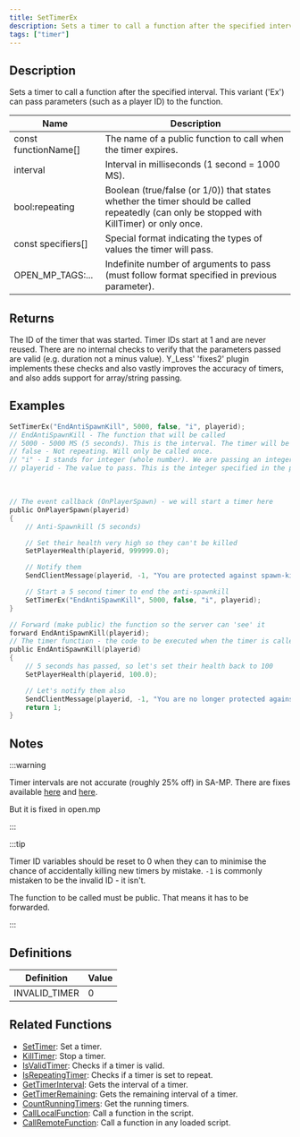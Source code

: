 ```yaml
---
title: SetTimerEx
description: Sets a timer to call a function after the specified interval.
tags: ["timer"]
---
```


## Description

Sets a timer to call a function after the specified interval. This variant ('Ex') can pass parameters (such as a player ID) to the function.

| Name                 | Description                                                                                                                                |
| -------------------- | ------------------------------------------------------------------------------------------------------------------------------------------ |
| const functionName[] | The name of a public function to call when the timer expires.                                                                              |
| interval             | Interval in milliseconds (1 second = 1000 MS).                                                                                             |
| bool:repeating       | Boolean (true/false (or 1/0)) that states whether the timer should be called repeatedly (can only be stopped with KillTimer) or only once. |
| const specifiers[]   | Special format indicating the types of values the timer will pass.                                                                         |
| OPEN_MP_TAGS:...     | Indefinite number of arguments to pass (must follow format specified in previous parameter).                                               |

## Returns

The ID of the timer that was started. Timer IDs start at 1 and are never reused. There are no internal checks to verify that the parameters passed are valid (e.g. duration not a minus value). Y_Less' 'fixes2' plugin implements these checks and also vastly improves the accuracy of timers, and also adds support for array/string passing.

## Examples

```c
SetTimerEx("EndAntiSpawnKill", 5000, false, "i", playerid);
// EndAntiSpawnKill - The function that will be called
// 5000 - 5000 MS (5 seconds). This is the interval. The timer will be called after 5 seconds.
// false - Not repeating. Will only be called once.
// "i" - I stands for integer (whole number). We are passing an integer (a player ID) to the function.
// playerid - The value to pass. This is the integer specified in the previous parameter.
```

<br />

```c
// The event callback (OnPlayerSpawn) - we will start a timer here
public OnPlayerSpawn(playerid)
{
    // Anti-Spawnkill (5 seconds)

    // Set their health very high so they can't be killed
    SetPlayerHealth(playerid, 999999.0);

    // Notify them
    SendClientMessage(playerid, -1, "You are protected against spawn-killing for 5 seconds.");

    // Start a 5 second timer to end the anti-spawnkill
    SetTimerEx("EndAntiSpawnKill", 5000, false, "i", playerid);
}

// Forward (make public) the function so the server can 'see' it
forward EndAntiSpawnKill(playerid);
// The timer function - the code to be executed when the timer is called goes here
public EndAntiSpawnKill(playerid)
{
    // 5 seconds has passed, so let's set their health back to 100
    SetPlayerHealth(playerid, 100.0);

    // Let's notify them also
    SendClientMessage(playerid, -1, "You are no longer protected against spawn-killing.");
    return 1;
}
```

## Notes

:::warning

Timer intervals are not accurate (roughly 25% off) in SA-MP. There are fixes available [here](https://sampforum.blast.hk/showthread.php?tid=289675) and [here](https://sampforum.blast.hk/showthread.php?tid=650736).

But it is fixed in open.mp

:::

:::tip

Timer ID variables should be reset to 0 when they can to minimise the chance of accidentally killing new timers by mistake.  `-1` is commonly mistaken to be the invalid ID - it isn't.

The function to be called must be public. That means it has to be forwarded.

:::

## Definitions

| Definition    | Value |
|---------------|-------|
| INVALID_TIMER | 0     |

## Related Functions

- [SetTimer](SetTimer): Set a timer.
- [KillTimer](KillTimer): Stop a timer.
- [IsValidTimer](IsValidTimer): Checks if a timer is valid.
- [IsRepeatingTimer](IsRepeatingTimer): Checks if a timer is set to repeat.
- [GetTimerInterval](GetTimerInterval): Gets the interval of a timer.
- [GetTimerRemaining](GetTimerRemaining): Gets the remaining interval of a timer.
- [CountRunningTimers](CountRunningTimers): Get the running timers.
- [CallLocalFunction](CallLocalFunction): Call a function in the script.
- [CallRemoteFunction](CallRemoteFunction): Call a function in any loaded script.
